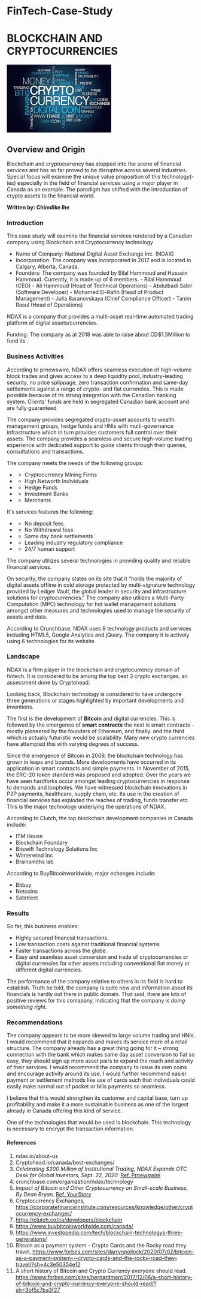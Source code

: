 # FinTech-Case-Study
# BLOCKCHAIN AND CRYPTOCURRENCIES
![Blockchain_Cryptocurrency](./CCYBCN.jfif)
## Overview and Origin
Blockchain and cryptocurrency has stepped into the scene of financial services and has so far proved to be disruptive across several industries. Special focus will examine the unique value proposition of this technology(-ies) especially in the field of financial services using a major player in Canada as an example. The paradigm has shifted with the introduction of crypto assets to the financial world.

**Written by: Chimdike Ihe**

### Introduction
This case study will examine the financial services rendered by a Canadian company using Blockchain and Cryptocurrency technology
- Name of Company: National Digital Asset Exchange Inc. (NDAX)
- Incorporation: The company was incorporated in 2017 and is located in Calgary, Alberta, Canada.
- Founders: The company was founded by Bilal Hammoud and Hussein Hammoud. Currently, it is made up of 6 members.
          -  Bilal Hammoud (CEO)
          -  Ali Hammoud (Head of Technical Operations)
          -  Abdulbadi Sabir (Software Developer)
          -  Mohamed El-Rafih (Head of Product Management)
          -  Julia Baranovskaya (Chief Compliance Officer)
          -  Tanim Rasul (Head of Operations)

NDAX is a company that provides a multi-asset real-time automated trading platform of digital assets/currencies.

Funding: The company as at 2018 was able to raise about CD$1.5Million to fund its .

### Business Activities
According to prnewswire, NDAX offers seamless execution of high-volume block trades and gives access to a deep liquidity pool, industry-leading security, no price splippage, zero transaction confirmation and same-day settlements against a range of crypto- and fiat currencies. This is made possible because of its strong integration with the Canadian banking system. Clients' funds are held in segregated Canadian bank account and are fully guaranteed.

The company provides segregated crypto-asset accounts to wealth management groups, hedge funds and HNIs with multi-governance infrastructure which in turn provides customers full control over their assets. The company provides a seamless and secure high-volume trading experience with dedicated support to guide clients through their queries, consultations and transactions.

The company meets the needs of the following groups:
 - - Cryptocurrency Mining Firms
 - - High Networth Individuals
 - - Hedge Funds
 - - Investment Banks
 - - Merchants

 It's services features the following:
- - No deposit fees
- - No Withdrawal fees
- - Same day bank settlements
- - Leading industry regulatory compliance
- - 24/7 human support


The company utilizes several technologies in providing quality and reliable financial services. 

On security, the company states on its site that it "holds the majority of digital assets offline in cold storage protected by multi-signature technology provided by Ledger Vault, the global leader in security and infrastructure solutions for cryptocurrencies." The company also utilizes a Multi-Party Computation (MPC) technology for hot wallet management solutions amongst other measures and technologies used to manage the security of assets and data.

According to Crunchbase, NDAX uses 9 technology products and services including HTML5, Google Analytics and jQuery. The company it is actively using 6 technologies for its website

### Landscape
NDAX is a firm player in the blockchain and cryptocurrency domain of fintech. It is considered to be among the top best 3 crypto exchanges, an assessment done by Cryptohead.

Looking back, Blockchain technology is considered to have undergone three generations or stages highlighted by important developments and inventions. 

The first is the development of **Bitcoin** and digital currencies. This is followed by the emergence of **smart contracts** the next is smart contracts - mostly pioneered by the founders of Ethereum, and finally. and the third which is actually futuristic would be scalability. Many new crypto currencies have attempted this with varying degrees of success. 

Since the emergence of Bitcoin in 2009, the blockchain technology has grown in leaps and bounds. More developments have occurred in its application in smart contracts and simple payments. In November of 2015, the ERC-20 token standard was proposed and adopted. Over the years we have seen hardforks occur amongst leading cryptocurrencies in response to demands and loopholes. We have witnessed blockchain innovations in P2P payments, healthcare, supply chain, etc. Its use in the creation of financial services has exploded the reaches of trading, funds transfer etc. This is the major technology underlying the operations of NDAX.

According to Clutch, the top blockchain development companies in Canada include:
- ITM House
- Blockchain Foundary
- Bitswift Technology Solutions Inc
- Winterwind Inc
- Brainsmiths lab

According to BuyBitcoinworldwide, major echanges include:
- Bitbuy
- Netcoins
- Satstreet	



### Results
So far, this business enables:
- Highly secured financial transactions.
- Low transaction costs against traditional financial systems
- Faster transactions across the globe.
- Easy and seamless asset conversion and trade of cryptocurrencies or digital currencies for other assets including conventional fiat money or different digital currencies. 

The performance of the company relative to others in its field is hard to establish. Truth be told, the company is quite new and information about its financials is hardly out there in public domain. That said, there are lots of positive reviews for this comapany, indicating that the company is *doing something right.*

### Recommendations
The company appears to be more skewed to large volume trading and HNIs. I would recommend that it expands and makes its service more of a retail structure. The company already has a great thing going for it – strong connection with the bank which makes same day asset conversion to fiat so easy, they should sign up more asset pairs to expand the reach and activity of their services. I would recommend the company to issue its own coins and encourage activity around its use. I would further recommend easier payment or settlement methods like use of cards such that individuals could easily make normal out of pocket or bills payments so seamless.   

I believe that this would strengthen its customer and capital base, turn up profitability and make it a more sustainable business as one of the largest already in Canada offering this kind of service.

One of the technologies that would be used is blockchain. This technology is necessary to encrypt the transaction information.

#### References
1. ndax.io/about-us
2. Cryptohead.io/canada/best-exchanges/
3. *Celebrating $200 Million of Institutional Trading, NDAX Expands OTC Desk for Global Investors, Sept. 22, 2020.* [Ref. Prnewswire](https://www.prnewswire.com/news-releases/celebrating-200-million-of-institutional-trading-ndax-expands-otc-desk-for-global-investors-301135342.html) 
3. crunchbase.com/organization/ndax/technology
4. *Impact of Bitcoin and Other Cryptocurrency on Small-scale Business, By Dean Bryan,* [Ref. YourStory](https://yourstory.com/mystory/impact-bitcoin-cryptocurrency-small-scale-business) 
5. Cryptocurrency Exchanges, https://corporatefinanceinstitute.com/resources/knowledge/other/cryptocurrency-exchanges/
6. https://clutch.co/ca/developers/blockchain 
7. https://www.buybitcoinworldwide.com/canada/
8. https://www.investopedia.com/tech/blockchain-technologys-three-generations/
10. Bitcoin as a payment system - Crypto Cards and the Rocky road they travel, https://www.forbes.com/sites/darrynpollock/2020/07/02/bitcoin-as-a-payment-system---crypto-cards-and-the-rocky-road-they-travel/?sh=4c3e50354e12
11. A short history of Bitcoin and Crypto Currency everyone should read. https://www.forbes.com/sites/bernardmarr/2017/12/06/a-short-history-of-bitcoin-and-crypto-currency-everyone-should-read/?sh=3bf5c7ba3f27
